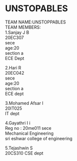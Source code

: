 # UNSTOPABLES<br>
TEAM NAME:UNSTOPPABLES<br>
TEAM MEMBERS:<br>
   1.Sanjay J B<br>
   20EC307<br>
   sece<br>
   age:20<br>
   section a<br>
   ECE Dept<br>

   2.Hari R<br>
   20EC042<br>
   sece<br>
   age:20<br>
   section a<br>
   ECE dept<br>
 
   3.Mohamed Afsar I <br>
   20IT025 <br>
   IT dept

   4.Gayathri I i <br>
   Reg no : 20me011 sece <br>
   Mechanical Engineering <br>
   sri eshwar college of engineering <br>
   
   5.Tejashwin S <br>
   20CS310
   CSE dept



   
   

